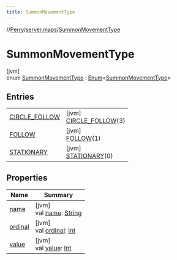 ```yaml
---
title: SummonMovementType
---
```

//[Perry](../../../index.html)/[server.maps](../index.html)/[SummonMovementType](index.html)



# SummonMovementType



[jvm]\
enum [SummonMovementType](index.html) : [Enum](https://kotlinlang.org/api/latest/jvm/stdlib/kotlin/-enum/index.html)<[SummonMovementType](index.html)>



## Entries


| | |
|---|---|
| [CIRCLE_FOLLOW](-c-i-r-c-l-e_-f-o-l-l-o-w/index.html) | [jvm]<br>[CIRCLE_FOLLOW](-c-i-r-c-l-e_-f-o-l-l-o-w/index.html)(3) |
| [FOLLOW](-f-o-l-l-o-w/index.html) | [jvm]<br>[FOLLOW](-f-o-l-l-o-w/index.html)(1) |
| [STATIONARY](-s-t-a-t-i-o-n-a-r-y/index.html) | [jvm]<br>[STATIONARY](-s-t-a-t-i-o-n-a-r-y/index.html)(0) |


## Properties


| Name | Summary |
|---|---|
| [name](index.html#613679226%2FProperties%2F863300109) | [jvm]<br>val [name](index.html#613679226%2FProperties%2F863300109): [String](https://kotlinlang.org/api/latest/jvm/stdlib/kotlin/-string/index.html) |
| [ordinal](index.html#-2083627900%2FProperties%2F863300109) | [jvm]<br>val [ordinal](index.html#-2083627900%2FProperties%2F863300109): [Int](https://kotlinlang.org/api/latest/jvm/stdlib/kotlin/-int/index.html) |
| [value](value.html) | [jvm]<br>val [value](value.html): [Int](https://kotlinlang.org/api/latest/jvm/stdlib/kotlin/-int/index.html) |

